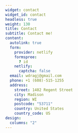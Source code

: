 ```yaml
---
widget: contact
widget_id: contact
headless: true
weight: 130
title: Contact
subtitle: Contact me!
content:
  autolink: true
  form:
    provider: netlify
    formspree:
      ? id
    netlify:
      captcha: false
  email: wdragj@gmail.com
  phone: +1 (608)-515-1255
  address:
    street: 1402 Regent Street
    city: Madison
    region: WI
    postcode: "53711"
    country: United States
    country_code: US
design:
  columns: "2"
---
```

